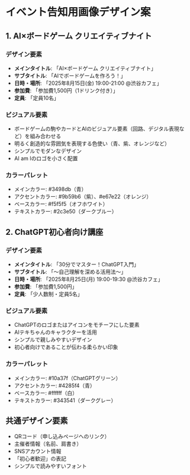 # イベント告知用画像デザイン案

## 1. AI×ボードゲーム クリエイティブナイト

### デザイン要素
- **メインタイトル**: 「AI×ボードゲーム クリエイティブナイト」
- **サブタイトル**: 「AIでボードゲームを作ろう！」
- **日時・場所**: 「2025年8月15日(金) 19:00-21:00 @渋谷カフェ」
- **参加費**: 「参加費1,500円（1ドリンク付き）」
- **定員**: 「定員10名」

### ビジュアル要素
- ボードゲームの駒やカードとAIのビジュアル要素（回路、デジタル表現など）を組み合わせる
- 明るく創造的な雰囲気を表現する色使い（青、紫、オレンジなど）
- シンプルでモダンなデザイン
- AI am Iのロゴを小さく配置

### カラーパレット
- メインカラー: #3498db（青）
- アクセントカラー: #9b59b6（紫）、#e67e22（オレンジ）
- ベースカラー: #f5f5f5（オフホワイト）
- テキストカラー: #2c3e50（ダークブルー）

## 2. ChatGPT初心者向け講座

### デザイン要素
- **メインタイトル**: 「30分でマスター！ChatGPT入門」
- **サブタイトル**: 「〜自己理解を深める活用法〜」
- **日時・場所**: 「2025年8月25日(月) 19:00-19:30 @渋谷カフェ」
- **参加費**: 「参加費1,500円」
- **定員**: 「少人数制・定員5名」

### ビジュアル要素
- ChatGPTのロゴまたはアイコンをモチーフにした要素
- AIテキちゃんのキャラクターを活用
- シンプルで親しみやすいデザイン
- 初心者向けであることが伝わる柔らかい印象

### カラーパレット
- メインカラー: #10a37f（ChatGPTグリーン）
- アクセントカラー: #4285f4（青）
- ベースカラー: #ffffff（白）
- テキストカラー: #343541（ダークグレー）

## 共通デザイン要素
- QRコード（申し込みページへのリンク）
- 主催者情報（名前、肩書き）
- SNSアカウント情報
- 「初心者歓迎」の表記
- シンプルで読みやすいフォント

